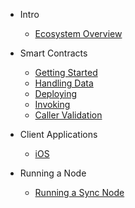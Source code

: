 - Intro

  - [Ecosystem Overview](intro/ecosystemOverview.md)

- Smart Contracts

  - [Getting Started](smartContract/gettingStarted.md)
  - [Handling Data](smartContract/handlingData.md)
  - [Deploying](smartContract/deploying.md)
  - [Invoking](smartContract/invoking.md)
  - [Caller Validation](smartContract/callerValidation.md)

- Client Applications

  - [iOS](clientApp/ios.md)

- Running a Node

  - [Running a Sync Node](runningNode/runningNode.md)
